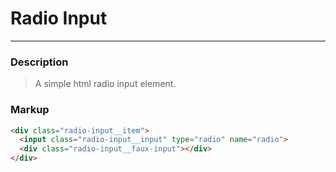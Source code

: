 # Radio Input

---

### Description
> A simple html radio input element.

### Markup
```html
<div class="radio-input__item">
  <input class="radio-input__input" type="radio" name="radio">
  <div class="radio-input__faux-input"></div>
</div>
```